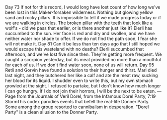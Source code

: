 Day 73
If not for this record, I would long have lost count of how long we've been lost in this Maker-forsaken wilderness. Nothing but glowing yellow sand and rocky pillars.
It is impossible to tell if we made progress today or if we are walking in circles. The broken pillar with the teeth that look like a wolf's - did we pass that earlier, or is there another just like it? Elerli has succumbed to the sun. Her face is red and dry and swollen, and we have neither water nor shade to offer. If we do not find the path soon, I fear she will not make it.
Day 81
Can it be less than ten days ago that I still hoped we would escape this wasteland with no deaths? Elerli succumbed that afternoon, and we've lost five since then.
They're getting more frequent. We caught a scorpion yesterday, but its meat provided no more than a mouthful for each of us. If we don't find water soon, none of us will return.
Day 95
Retli and Gorvin have found a solution to their hunger and thirst. Mari died last night, and they butchered her like a calf and ate the meat raw, sucking her blood for its liquid. I shudder even to write this, but my own stomach growled at the sight. I refused to partake, but I don't know how much longer I can go hungry. If I do not join their horrors, I will be the next to be eaten.
—Page from the Journals of Veril Dorel, from the Infamous Dorel Party, 7:19 StormThis codex parodies events that befell the real-life Donner Party. Some among the group resorted to cannibalism in desperation. "Dorel Party" is a clean allusion to the Donner Party.
